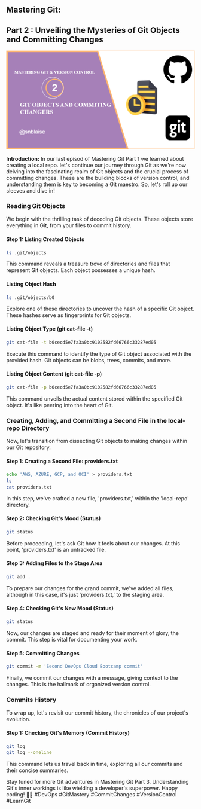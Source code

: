## **Mastering Git:**
## **Part 2 : Unveiling the Mysteries of Git Objects and Committing Changes**

![Alt text](<images/Mastering git 2.drawio.png>)

**Introduction:**
In our last episod of Mastering Git Part 1 we learned about creating a local repo. let's continue our journey through Git as we're now delving into the fascinating realm of Git objects and the crucial process of committing changes. These are the building blocks of version control, and understanding them is key to becoming a Git maestro. So, let's roll up our sleeves and dive in!


### Reading Git Objects

We begin with the thrilling task of decoding Git objects. These objects store everything in Git, from your files to commit history.

#### Step 1: Listing Created Objects

```bash
ls .git/objects
```

This command reveals a treasure trove of directories and files that represent Git objects. Each object possesses a unique hash.

#### Listing Object Hash

```bash
ls .git/objects/b0
```

Explore one of these directories to uncover the hash of a specific Git object. These hashes serve as fingerprints for Git objects.

#### Listing Object Type (git cat-file -t)

```bash
git cat-file -t b0cecd5e7fa3a0bc9102582fd66766c33287ed05
```

Execute this command to identify the type of Git object associated with the provided hash. Git objects can be blobs, trees, commits, and more.

#### Listing Object Content (git cat-file -p)

```bash
git cat-file -p b0cecd5e7fa3a0bc9102582fd66766c33287ed05
```

This command unveils the actual content stored within the specified Git object. It's like peering into the heart of Git.

### Creating, Adding, and Committing a Second File in the local-repo Directory

Now, let's transition from dissecting Git objects to making changes within our Git repository.

#### Step 1: Creating a Second File: providers.txt

```bash
echo 'AWS, AZURE, GCP, and OCI' > providers.txt
ls
cat providers.txt
```

In this step, we've crafted a new file, 'providers.txt,' within the 'local-repo' directory.

#### Step 2: Checking Git's Mood (Status)

```bash
git status
```

Before proceeding, let's ask Git how it feels about our changes. At this point, 'providers.txt' is an untracked file.

#### Step 3: Adding Files to the Stage Area

```bash
git add .
```

To prepare our changes for the grand commit, we've added all files, although in this case, it's just 'providers.txt,' to the staging area.

#### Step 4: Checking Git's New Mood (Status)

```bash
git status
```

Now, our changes are staged and ready for their moment of glory, the commit. This step is vital for documenting your work.

#### Step 5: Committing Changes

```bash
git commit -m 'Second DevOps Cloud Bootcamp commit'
```

Finally, we commit our changes with a message, giving context to the changes. This is the hallmark of organized version control.

### Commits History

To wrap up, let's revisit our commit history, the chronicles of our project's evolution.

#### Step 1: Checking Git's Memory (Commit History)

```bash
git log
git log --oneline
```

This command lets us travel back in time, exploring all our commits and their concise summaries.

Stay tuned for more Git adventures in Mastering Git Part 3. Understanding Git's inner workings is like wielding a developer's superpower. Happy coding! 🚀📜 #DevOps #GitMastery #CommitChanges #VersionControl #LearnGit
